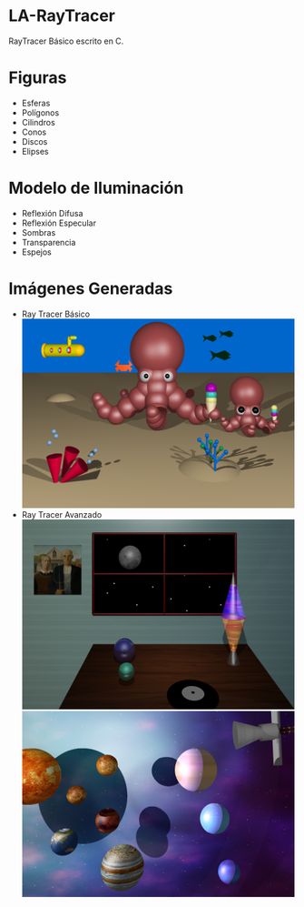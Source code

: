 # LA-RayTracer
RayTracer Básico escrito en C. 

# Figuras
- Esferas
- Polígonos
- Cilindros
- Conos
- Discos
- Elipses

# Modelo de Iluminación
- Reflexión Difusa
- Reflexión Especular
- Sombras
- Transparencia
- Espejos

# Imágenes Generadas
- Ray Tracer Básico
![alt tag](https://github.com/LJCG/LA-RayTracer/blob/master/Imagenes%20PNG%20-%20JPG/Mother_Octopus-Chaves_Salazar_Vega.png)
- Ray Tracer Avanzado
![alt tag](https://github.com/LJCG/LA-RayTracer/blob/master/Imagenes%20PNG%20-%20JPG/Superluna.png)
![alt tag](https://github.com/LJCG/LA-RayTracer/blob/master/Imagenes%20PNG%20-%20JPG/Planetas.png)
